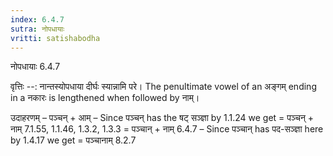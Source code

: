 ```yaml
---
index: 6.4.7
sutra: नोपधायाः
vritti: satishabodha
---
```



 नोपधायाः 6.4.7 


वृत्तिः --: नान्तस्योपधाया दीर्घः स्यान्नामि परे। The penultimate vowel of an अङ्गम् ending in a नकारः is lengthened when followed by नाम्। 


उदाहरणम् – पञ्चन् + आम् – Since पञ्चन् has the षट् सञ्ज्ञा by 1.1.24 we get = पञ्चन् + नाम् 7.1.55, 1.1.46, 1.3.2, 1.3.3 = पञ्चान् + नाम् 6.4.7 – Since पञ्चान् has पद-सञ्ज्ञा here by 1.4.17 we get = पञ्चानाम् 8.2.7 


